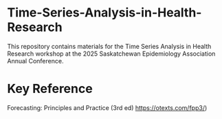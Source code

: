 # Time-Series-Analysis-in-Health-Research

This repository contains materials for the Time Series Analysis in Health Research workshop at the 2025 Saskatchewan Epidemiology Association Annual Conference.


# Key Reference

Forecasting: Principles and Practice (3rd ed) <https://otexts.com/fpp3/>)
